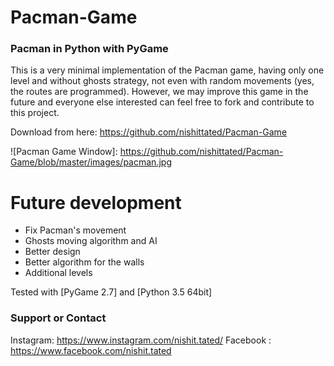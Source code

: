 # Pacman-Game

### Pacman in Python with PyGame

This is a very minimal implementation of the Pacman game, having only one level and without ghosts strategy, not even with random movements (yes, the routes are programmed). However, we may improve this game in the future and everyone else interested can feel free to fork and contribute to this project.

Download from here: https://github.com/nishittated/Pacman-Game

![Pacman Game Window]: https://github.com/nishittated/Pacman-Game/blob/master/images/pacman.jpg


# Future development

* Fix Pacman's movement
* Ghosts moving algorithm and AI
* Better design
* Better algorithm for the walls
* Additional levels


Tested with [PyGame 2.7] and [Python 3.5 64bit]

### Support or Contact

Instagram:  https://www.instagram.com/nishit.tated/
Facebook :  https://www.facebook.com/nishit.tated

